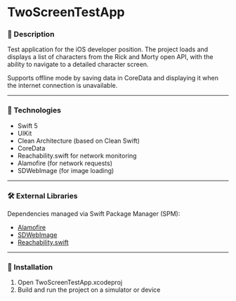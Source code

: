 # TwoScreenTestApp

### 🌟 Description

Test application for the iOS developer position. The project loads and displays a list of characters from the Rick and Morty open API, with the ability to navigate to a detailed character screen.

Supports offline mode by saving data in CoreData and displaying it when the internet connection is unavailable.

---

### 🔄 Technologies
- Swift 5
- UIKit
- Clean Architecture (based on Clean Swift)
- CoreData
- Reachability.swift for network monitoring
- Alamofire (for network requests)
- SDWebImage (for image loading)

---

### 🛠️ External Libraries

Dependencies managed via Swift Package Manager (SPM):
- [Alamofire](https://github.com/Alamofire/Alamofire)
- [SDWebImage](https://github.com/SDWebImage/SDWebImage)
- [Reachability.swift](https://github.com/ashleymills/Reachability.swift)

---

### 📁 Installation
1. Open TwoScreenTestApp.xcodeproj
2. Build and run the project on a simulator or device
